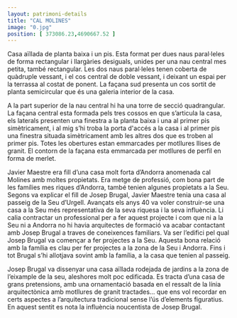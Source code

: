 ```yaml
---
layout: patrimoni-details
title: "CAL MOLINES"
image: "0.jpg"
position: [ 373086.23,4690667.52 ]
---
```


Casa aïllada de planta baixa i un pis. Esta format per dues naus paral·leles de forma rectangular i llargàries desiguals,
unides per una nau central mes petita, també rectangular. Les dos naus paral·leles tenen coberta de quàdruple vessant, 
i el cos central de doble vessant, i deixant un espai per la terrassa al costat de ponent. La façana sud presenta un cos 
sortit de planta semicircular que és una galeria interior de la casa. 

A la part superior de la nau central hi ha una torre de secció quadrangular. La façana central esta formada pels tres 
cossos en que s’articula la casa, els laterals presenten una finestra a la planta baixa i una al primer pis simètricament, 
i al mig s’hi troba la porta d'accés a la casa i al primer pis una finestra situada simètricament amb les altres dos que es 
troben al primer pis. Totes les obertures estan emmarcades per motllures llises de granit. El contorn de la façana esta
emmarcada per motllures de perfil en forma de merlet.

Javier Maestre era fill d’una casa molt forta d’Andorra anomenada cal Molines amb moltes propietats. Era metge de professió,
com bona part de les famílies mes riques d’Andorra, també tenien algunes propietats a la Seu. Segons va explicar el fill de 
Josep Brugal, Javier Maestre tenia una casa al passeig de la Seu d’Urgell. Avançats els anys 40 va voler construir-se una casa
a la Seu més representativa de la seva riquesa i la seva influència. Li calia contractar un professional per a fer aquest projecte
i com que ni a la Seu ni a Andorra no hi havia arquitectes de formació va acabar contactant amb Josep Brugal a traves de coneixences
familiars. Va ser l’edifici pel qual Josep Brugal va començar a fer projectes a la Seu. Aquesta bona relació amb la família es clau
per fer projectes a la zona de la Seu i Andorra. Fins i tot Brugal s’hi allotjava sovint amb la família, a la casa que tenien al passeig.

Josep Brugal va dissenyar una casa aïllada rodejada de jardins a la zona de l’eixample de la seu, aleshores molt poc edificada. Es tracta
d’una casa de grans pretensions, amb una ornamentació basada en el ressalt de la línia arquitectònica amb motllures de granit tractades…
que ens vol recordar en certs aspectes a l’arquitectura tradicional sense l’ús d’elements figuratius. En aquest sentit es nota la influència
noucentista de Josep Brugal.
